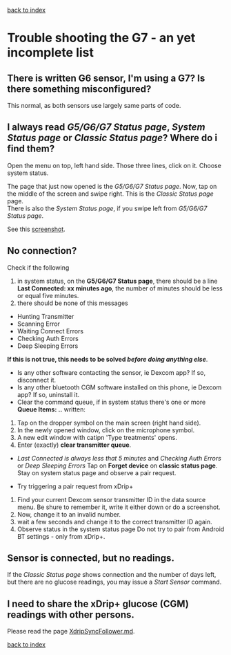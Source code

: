 [back to index](Index.md)
# Trouble shooting the G7 - an yet incomplete list

## There is written G6 sensor, I'm using a G7? Is there something misconfigured?
This normal, as both sensors use largely same parts of code.

## I always read *G5/G6/G7 Status page*, *System Status page* or *Classic Status page*? Where do i find them?
Open the menu on top, left hand side. Those three lines, click on it.
Choose system status.

The page that just now opened is the *G5/G6/G7 Status page*. Now, tap on the middle of the screen and swipe right. This is the *Classic Status page* page.  
There is also the *System Status page*, if you swipe left from *G5/G6/G7 Status page*.

See this [screenshot](doc/systemstatus.png).

## No connection?
Check if the following

1. in system status, on the **G5/G6/G7 Status page**, there should be a line **Last Connected: xx minutes ago**, the number of minutes should be less or equal five minutes.
2. there should be none of this messages
- Hunting Transmitter
- Scanning Error
- Waiting Connect Errors
- Checking Auth Errors
- Deep Sleeping Errors

**If this is not true, this needs to be solved *before doing anything else***.
- Is any other software contacting the sensor, ie Dexcom app? If so, disconnect it.
- Is any other bluetooth CGM software installed on this phone, ie Dexcom app? If so, uninstall it.
- Clear the command queue, if in system status there's one or more **Queue Items: ..** written:

1. Tap on the dropper symbol on the main screen (right hand side).
2. In the newly opened window, click on the microphone symbol.
3. A new edit window with catipn 'Type treatments' opens.
4. Enter (exactly) **clear transmitter queue**.

- *Last Connected is always less that 5 minutes* and *Checking Auth Errors* or *Deep Sleeping Errors*
Tap on **Forget device** on **classic status page**. Stay on system status page and observe a pair request.

- Try triggering a pair request from xDrip+
1. Find your current Dexcom sensor transmitter ID in the data source menu. Be shure to remember it, write it either down or do a screenshot.
2. Now, change it to an invalid number.
3. wait a few seconds and change it to the correct transmitter ID again.
4. Observe status in the system status page
Do not try to pair from Android BT settings - only from xDrip+.


## Sensor is connected, but no readings.
If the *Classic Status page* shows connection and the number of days left, but there are no glucose readings, you may issue a *Start Sensor* command.

## I need to share the xDrip+ glucose (CGM) readings with other persons.
Please read the page [XdripSyncFollower.md](XdripSyncFollower.md).

[back to index](Index.md)
